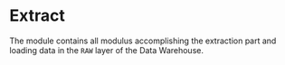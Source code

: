 # Extract

The module contains all modulus accomplishing the extraction part and loading data in the `RAW` layer of the Data Warehouse.


